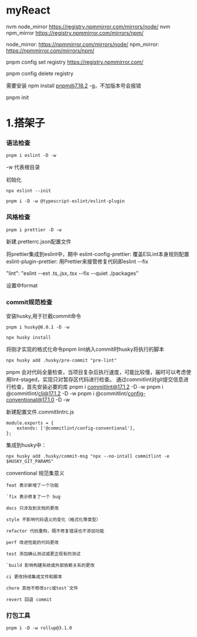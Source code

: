 # myReact

nvm node_mirror https://registry.npmmirror.com/mirrors/node/
nvm npm_mirror https://registry.npmmirror.com/mirrors/npm/

node_mirror: https://npmmirror.com/mirrors/node/
npm_mirror: https://npmmirror.com/mirrors/npm/

<!-- 配置淘宝镜像源 -->

pnpm config set registry https://registry.npmmirror.com/

<!-- 还原镜像 -->

pnpm config delete registry

需要安装 npm install pnpm@7.18.2 -g，不加版本号会报错

pnpm init

# 1.搭架子

### 语法检查

```
pnpm i eslint -D -w
```

-w 代表根目录

初始化

```
npx eslint --init
```

```
pnpm i -D -w @typescript-eslint/eslint-plugin
```

### 风格检查

```
pnpm i prettier -D -w
```

新建.pretterrc.json配置文件

将prettier集成到eslint中，期中
eslint-config-prettier: 覆盖ESLint本身规则配置
eslint-plugin-prettier: 用Prettier来接管修复代码即eslint --fix

"lint": "eslint --ext .ts,.jsx,.tsx --fix --quiet ./packages"

设置中format

### commit规范检查

安装husky,用于拦截commit命令

```
pnpm i husky@8.0.1 -D -w
```

```
npx husky install
```

将刚才实现的格式化命令pnpm lint纳入commit时husky将执行的脚本

```
npx husky add .husky/pre-commit "pre-lint"
```

pnpm 会对代码全量检查，当项目复杂后执行速度，可能比较慢，届时可以考虑使用lint-staged，实现只对暂存区代码进行检查。
通过commitlint对git提交信息进行检查，首先安装必要的库
pnpm i commitlint@17.1.2 -D -w
pnpm i @commitlint/cli@17.1.2 -D -w
pnpm i @commitlint/config-conventional@17.1.0 -D -w

新建配置文件.commitlintrc.js

```
module.exports = {
    extends: ['@commitlint/config-conventional'],
};
```

集成到husky中：

```
npx husky add .husky/commit-msg "npx --no-intall commitlint -e $HUSKY_GIT_PARAMS"
```

conventional 规范集意义

```
feat 表示新增了一个功能

`fix 表示修复了一个 bug

docs 只涉及到文档的更改

style 不影响代码语义的变化（格式化等类型）

refactor 代码重构，既不修复错误也不添加功能

perf 改进性能的代码更改

test 添加确认测试或更正现有的测试

`build 影响构建系统或外部依赖关系的更改

ci 更改持续集成文件和脚本

chore 其他不修改src或test`文件

revert 回退 commit
```

### 打包工具

```
pnpm i -D -w rollup@3.1.0
```
